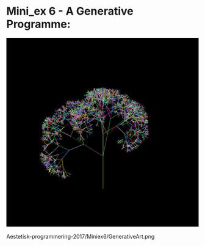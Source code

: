 <H1> Mini_ex 6 - A Generative Programme: </H1>

![ScreenShot](https://github.com/Emmapilk/Aestetisk-programmering-2017/blob/master/Miniex6/GenerativeArt.png)

Aestetisk-programmering-2017/Miniex6/GenerativeArt.png
